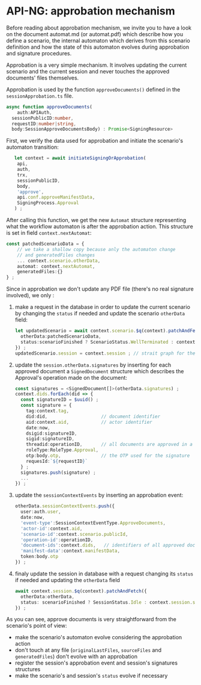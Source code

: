 # API-NG: approbation mechanism

Before reading about approbation mechanism, we invite you to have a look on the document automat.md (or automat.pdf) which describe how you define a scenario, the internal automaton which derives from this scenario definition and how the state of this automaton evolves during approbation and signature procedures.

Approbation is a very simple mechanism. It involves updating the current scenario and the current session and never touches the approved documents' files themselves.

Approbation is used by the function `approveDocuments()` defined in the `sessionApprobation.ts` file.

```typescript
async function approveDocuments(
	auth:APIAuth, 
  sessionPublicID:number, 
  requestID:number|string, 
  body:SessionApproveDocumentsBody) : Promise<SigningResource>
```

First, we verify the data used for approbation and initiate the scenario's automaton transition:

```typescript
   let context = await initiateSigningOrApprobation(
   	api, 
   	auth, 
   	trx, 
   	sessionPublicID, 
   	body, 
   	'approve', 
   	api.conf.approveManifestData, 
   	SigningProcess.Approval
   ) ;
```

After calling this function, we get the new `Automat` structure representing what the workflow automaton is after the approbation action. This structure is set in field  `context.nextAutomat`:

```typescript
const patchedScenarioData = {
    // we take a shallow copy because anly the automaton change 
    // and generatedFiles changes 
    ... context.scenario.otherData,
    automat: context.nextAutomat,
  	generatedFiles:{}
} ; 
```

Since in approbation we don't update any PDF file (there's no real signature involved), we only :

1. make a request in the database in order to update the current scenario by changing the `status` if needed  and update the scenario `otherData` field:

   ```typescript
   let updatedScenario = await context.scenario.$q(context).patchAndFetch({
     otherData:patchedScenarioData,
     status:scenarioFinished ? ScenarioStatus.WellTerminated : context.scenario.status
   }) ;
   updatedScenario.session = context.session ; // strait graph for the database
   ```

2. update the `session.otherData.signatures` by inserting for each approved document a `SignedDocument` structure which describes the Approval's operation made on the document: 

   ```typescript
   const signatures = <SignedDocument[]>(otherData.signatures) ;
   context.dids.forEach(did => {
     const signatureID = $uuid() ;
     const signature = {
       tag:context.tag,
       did:did,                    // document identifier
       aid:context.aid,            // actor identifier
       date:now,
       dsigid:signatureID,
       sigid:signatureID,
       threadid:operationID,       // all documents are approved in a same operation
       roleType:RoleType.Approval,
       otp:body.otp,               // the OTP used for the signature
       requesId:`${requestID}`
     } ;
     signatures.push(signature) ;
     ...
   }) ;
   
   ```

3. update the `sessionContextEvents` by inserting an approbation event:

   ```typescript
   otherData.sessionContextEvents.push({
     user:auth.user,
     date:now,
     'event-type':SessionContextEventType.ApproveDocuments,
     'actor-id':context.aid,
     'scenario-id':context.scenario.publicId,
     'operation-id':operationID,
     'document-ids':context.dids,	// identifiers of all approved documents
     'manifest-data':context.manifestData,
     token:body.otp
   }) ;
   ```

4. finaly update the session in database with a request changing its `status` if needed and updating the `otherData` field

   ```typescript
   await context.session.$q(context).patchAndFetch({
     otherData:otherData,
     status: scenarioFinished ? SessionStatus.Idle : context.session.status
   }) ;
   
   ```

   

As you can see, approve documents is very straightforward from the scenario's point of view:

- make the scenario's automaton evolve considering the approbation action
- don't touch at any file (`originalLastFiles`, `sourceFiles` and `generatedFiles`) don't evolve with an approbation
- register the session's approbation event and session's signatures structures
- make the scenario's and session's `status` evolve if necessary